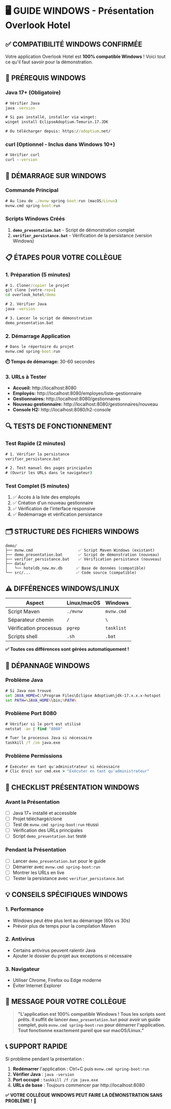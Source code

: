 # 🖥️ GUIDE WINDOWS - Présentation Overlook Hotel

## ✅ **COMPATIBILITÉ WINDOWS CONFIRMÉE**

Votre application Overlook Hotel est **100% compatible Windows** ! Voici tout ce qu'il faut savoir pour la démonstration.

## 🔧 **PRÉREQUIS WINDOWS**

### **Java 17+ (Obligatoire)**
```cmd
# Vérifier Java
java -version

# Si pas installé, installer via winget:
winget install EclipseAdoptium.Temurin.17.JDK

# Ou télécharger depuis: https://adoptium.net/
```

### **curl (Optionnel - Inclus dans Windows 10+)**
```cmd
# Vérifier curl
curl --version
```

## 🚀 **DÉMARRAGE SUR WINDOWS**

### **Commande Principal**
```cmd
# Au lieu de ./mvnw spring-boot:run (macOS/Linux)
mvnw.cmd spring-boot:run
```

### **Scripts Windows Créés**
1. **`demo_presentation.bat`** - Script de démonstration complet
2. **`verifier_persistance.bat`** - Vérification de la persistance (version Windows)

## 📋 **ÉTAPES POUR VOTRE COLLÈGUE**

### **1. Préparation (5 minutes)**
```cmd
# 1. Cloner/copier le projet
git clone [votre-repo]
cd overlook_hotel/demo

# 2. Vérifier Java
java -version

# 3. Lancer le script de démonstration
demo_presentation.bat
```

### **2. Démarrage Application**
```cmd
# Dans le répertoire du projet
mvnw.cmd spring-boot:run
```

**⏱️ Temps de démarrage:** 30-60 secondes

### **3. URLs à Tester**
- **Accueil:** http://localhost:8080
- **Employés:** http://localhost:8080/employes/liste-gestionnaire
- **Gestionnaires:** http://localhost:8080/gestionnaires
- **Nouveau gestionnaire:** http://localhost:8080/gestionnaires/nouveau
- **Console H2:** http://localhost:8080/h2-console

## 🔍 **TESTS DE FONCTIONNEMENT**

### **Test Rapide (2 minutes)**
```cmd
# 1. Vérifier la persistance
verifier_persistance.bat

# 2. Test manuel des pages principales
# (Ouvrir les URLs dans le navigateur)
```

### **Test Complet (5 minutes)**
1. ✅ Accès à la liste des employés
2. ✅ Création d'un nouveau gestionnaire
3. ✅ Vérification de l'interface responsive
4. ✅ Redémarrage et vérification persistance

## 🗂️ **STRUCTURE DES FICHIERS WINDOWS**

```
demo/
├── mvnw.cmd                    ✅ Script Maven Windows (existant)
├── demo_presentation.bat       ✅ Script de démonstration (nouveau)
├── verifier_persistance.bat    ✅ Vérification persistance (nouveau)
├── data/
│   └── hoteldb_new.mv.db      ✅ Base de données (compatible)
└── src/...                    ✅ Code source (compatible)
```

## ⚠️ **DIFFÉRENCES WINDOWS/LINUX**

| Aspect | Linux/macOS | Windows |
|--------|-------------|---------|
| Script Maven | `./mvnw` | `mvnw.cmd` |
| Séparateur chemin | `/` | `\` |
| Vérification processus | `pgrep` | `tasklist` |
| Scripts shell | `.sh` | `.bat` |

**✅ Toutes ces différences sont gérées automatiquement !**

## 🐛 **DÉPANNAGE WINDOWS**

### **Problème Java**
```cmd
# Si Java non trouvé
set JAVA_HOME=C:\Program Files\Eclipse Adoptium\jdk-17.x.x.x-hotspot
set PATH=%JAVA_HOME%\bin;%PATH%
```

### **Problème Port 8080**
```cmd
# Vérifier si le port est utilisé
netstat -an | find "8080"

# Tuer le processus Java si nécessaire
taskkill /f /im java.exe
```

### **Problème Permissions**
```cmd
# Exécuter en tant qu'administrateur si nécessaire
# Clic droit sur cmd.exe > "Exécuter en tant qu'administrateur"
```

## 🎯 **CHECKLIST PRÉSENTATION WINDOWS**

### **Avant la Présentation**
- [ ] Java 17+ installé et accessible
- [ ] Projet téléchargé/cloné
- [ ] Test de `mvnw.cmd spring-boot:run` réussi
- [ ] Vérification des URLs principales
- [ ] Script `demo_presentation.bat` testé

### **Pendant la Présentation**
- [ ] Lancer `demo_presentation.bat` pour le guide
- [ ] Démarrer avec `mvnw.cmd spring-boot:run`
- [ ] Montrer les URLs en live
- [ ] Tester la persistance avec `verifier_persistance.bat`

## 💡 **CONSEILS SPÉCIFIQUES WINDOWS**

### **1. Performance**
- Windows peut être plus lent au démarrage (60s vs 30s)
- Prévoir plus de temps pour la compilation Maven

### **2. Antivirus**
- Certains antivirus peuvent ralentir Java
- Ajouter le dossier du projet aux exceptions si nécessaire

### **3. Navigateur**
- Utiliser Chrome, Firefox ou Edge moderne
- Éviter Internet Explorer

## 🚀 **MESSAGE POUR VOTRE COLLÈGUE**

> **"L'application est 100% compatible Windows ! Tous les scripts sont prêts. Il suffit de lancer `demo_presentation.bat` pour avoir un guide complet, puis `mvnw.cmd spring-boot:run` pour démarrer l'application. Tout fonctionne exactement pareil que sur macOS/Linux."**

## 📞 **SUPPORT RAPIDE**

Si problème pendant la présentation :
1. **Redémarrer** l'application : Ctrl+C puis `mvnw.cmd spring-boot:run`
2. **Vérifier Java** : `java -version`
3. **Port occupé** : `taskkill /f /im java.exe`
4. **URLs de base** : Toujours commencer par http://localhost:8080

**✅ VOTRE COLLÈGUE WINDOWS PEUT FAIRE LA DÉMONSTRATION SANS PROBLÈME !** 🎉
